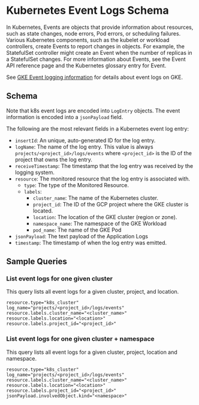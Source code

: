 # Kubernetes Event Logs Schema

In Kubernetes, Events are objects that provide information about resources, such as state changes, node errors, Pod errors, or scheduling failures. Various Kubernetes components, such as the kubelet or workload controllers, create Events to report changes in objects. For example, the StatefulSet controller might create an Event when the number of replicas in a StatefulSet changes. For more information about Events, see the Event API reference page and the Kubernetes glossary entry for Event.

See [GKE Event logging information](https://cloud.google.com/kubernetes-engine/docs/how-to/view-logs#k8s-event-logs) for details about event logs on GKE.

## Schema

Note that k8s event logs are encoded into `LogEntry` objects. The event information is encoded into a `jsonPayload` field.

The following are the most relevant fields in a Kubernetes event log entry:

- `insertId`: An unique, auto-generated ID for the log entry.
- `logName`: The name of the log entry. This value is always `projects/<project_id>/logs/events` where `<project_id>` is the ID of the project that owns the log entry.
- `receiveTimestamp`: The timestamp that the log entry was received by the logging system.
- `resource`: The monitored resource that the log entry is associated with.
  - `type`: The type of the Monitored Resource. 
  - `labels`:
    - `cluster_name`: The name of the Kubernetes cluster.
    - `project_id`: The ID of the GCP project where the GKE cluster is located.
    - `location`: The location of the GKE cluster (region or zone).
    - `namespace_name`: The namespace of the GKE Workload
    - `pod_name`: The name of the GKE Pod
- `jsonPayload`: The text payload of the Application Logs
- `timestamp`: The timestamp of when the log entry was emitted.

## Sample Queries

### List event logs for one given cluster

This query lists all event logs for a given cluster, project, and location.

```lql
resource.type="k8s_cluster"
log_name="projects/<project_id>/logs/events"
resource.labels.cluster_name="<cluster_name>"
resource.labels.location="<location>"
resource.labels.project_id="<project_id>"
```

### List event logs for one given cluster + namespace

This query lists all event logs for a given cluster, project, location and namespace.

```lql
resource.type="k8s_cluster"
log_name="projects/<project_id>/logs/events"
resource.labels.cluster_name="<cluster_name>"
resource.labels.location="<location>"
resource.labels.project_id="<project_id>"
jsonPayload.involvedObject.kind="<namespace>"
```

